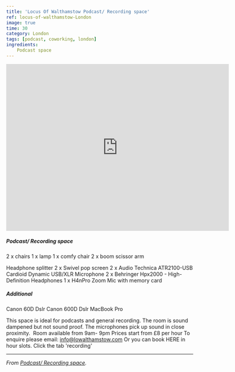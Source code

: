 ```yaml
---
title: 'Locus Of Walthamstow Podcast/ Recording space'
ref: locus-of-walthamstow-London
image: true
time: 30
category: London
tags: [podcast, coworking, london]
ingredients:
	Podcast space
---
```

<iframe src="https://www.google.com/maps/embed?pb=!1m18!1m12!1m3!1d2478.789802485087!2d-0.019662284226973303!3d51.590415679648835!2m3!1f0!2f0!3f0!3m2!1i1024!2i768!4f13.1!3m3!1m2!1s0x48761de680e6a5e7%3A0x2983f6bd04bd4984!2zMSBDaGluZ2ZvcmQgUmQsIFdhbHRoYW1zdG93LCBMb25kb24gRTE3IDRQVywg0KPQu9GD0YMg0JHRgNC40YLQsNC90LjRjw!5e0!3m2!1sky!2skg!4v1581331946282!5m2!1sky!2skg" width="600" height="450" frameborder="0" style="border:0;" allowfullscreen=""></iframe>

##### Podcast/ Recording space

2 x chairs
1 x lamp
1 x comfy chair
2 x boom scissor arm

Headphone splitter
2 x Swivel pop screen
2 x Audio Technica ATR2100-USB Cardioid Dynamic USB/XLR Microphone
2 x Behringer Hpx2000 - High-Definition Headphones
1 x H4nPro Zoom Mic with memory card

##### Additional
Canon 60D Dslr
Canon 600D Dslr
MacBook Pro
​

This space is ideal for podcasts and general recording. The room is sound dampened but not sound proof. The microphones pick up sound in close proximity.
​
Room available from 9am- 9pm
Prices start from £8 per hour
To enquire please email:
info@lowalthamstow.com
Or you can book HERE in hour slots. Click the tab 'recording'

---

_From [Podcast/ Recording space](https://www.lowalthamstow.com/podcast-recording-room)._

